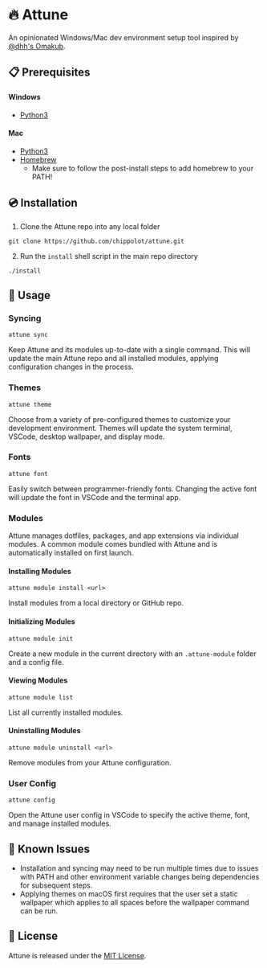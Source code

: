 # 🔥 Attune

An opinionated Windows/Mac dev environment setup tool inspired by [@dhh's Omakub](https://github.com/basecamp/omakub).

## 📋 Prerequisites

#### Windows
* [Python3](https://www.python.org/downloads/)

#### Mac
* [Python3](https://www.python.org/downloads/)
* [Homebrew](https://brew.sh/)
  * Make sure to follow the post-install steps to add homebrew to your PATH!

## 💿 Installation
1. Clone the Attune repo into any local folder
```
git clone https://github.com/chippolot/attune.git
```
2. Run the `install` shell script in the main repo directory
```
./install
```

## 🚀 Usage

### Syncing
```
attune sync
```
Keep Attune and its modules up-to-date with a single command.
This will update the main Attune repo and all installed modules, applying configuration changes in the process.

### Themes
```
attune theme
```
Choose from a variety of pre-configured themes to customize your development environment.
Themes will update the system terminal, VSCode, desktop wallpaper, and display mode.

### Fonts
```
attune font
```
Easily switch between programmer-friendly fonts.
Changing the active font will update the font in VSCode and the terminal app.

### Modules
Attune manages dotfiles, packages, and app extensions via individual modules. A common module comes bundled with Attune and is automatically installed on first launch.

#### Installing Modules
```
attune module install <url>
```
Install modules from a local directory or GitHub repo.

#### Initializing Modules
```
attune module init
```
Create a new module in the current directory with an `.attune-module` folder and a config file.

#### Viewing Modules
```
attune module list
```
List all currently installed modules.

#### Uninstalling Modules
```
attune module uninstall <url>
```
Remove modules from your Attune configuration.

### User Config
```
attune config
```
Open the Attune user config in VSCode to specify the active theme, font, and manage installed modules.

## 🐛 Known Issues
* Installation and syncing may need to be run multiple times due to issues with PATH and other environment variable changes being dependencies for subsequent steps.
* Applying themes on macOS first requires that the user set a static wallpaper which applies to all spaces before the wallpaper command can be run.

## 📜 License
Attune is released under the [MIT License](https://opensource.org/licenses/MIT).

